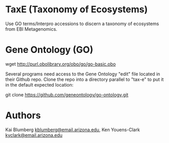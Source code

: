 # TaxE (Taxonomy of Ecosystems)

Use GO terms/Interpro accessions to discern a taxonomy of ecosystems 
from EBI Metagenomics.

# Gene Ontology (GO)

wget http://purl.obolibrary.org/obo/go/go-basic.obo

Several programs need access to the Gene Ontology "edit" file located 
in their Github repo. Clone the repo into a directory parallel to "tax-e"
to put it in the default expected location:

git clone https://github.com/geneontology/go-ontology.git

# Authors

Kai Blumberg <kblumberg@email.arizona.edu>,
Ken Youens-Clark <kyclark@email.arizona.edu>
